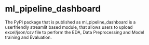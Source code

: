 # ml_pipeline_dashboard
The PyPi package that is published as ml_pipeline_dashboard is a userfriendly streamlit based module, that allows users to upload excel/json/csv file to perform the EDA, Data Preprocessing and Model training and Evaluation.
